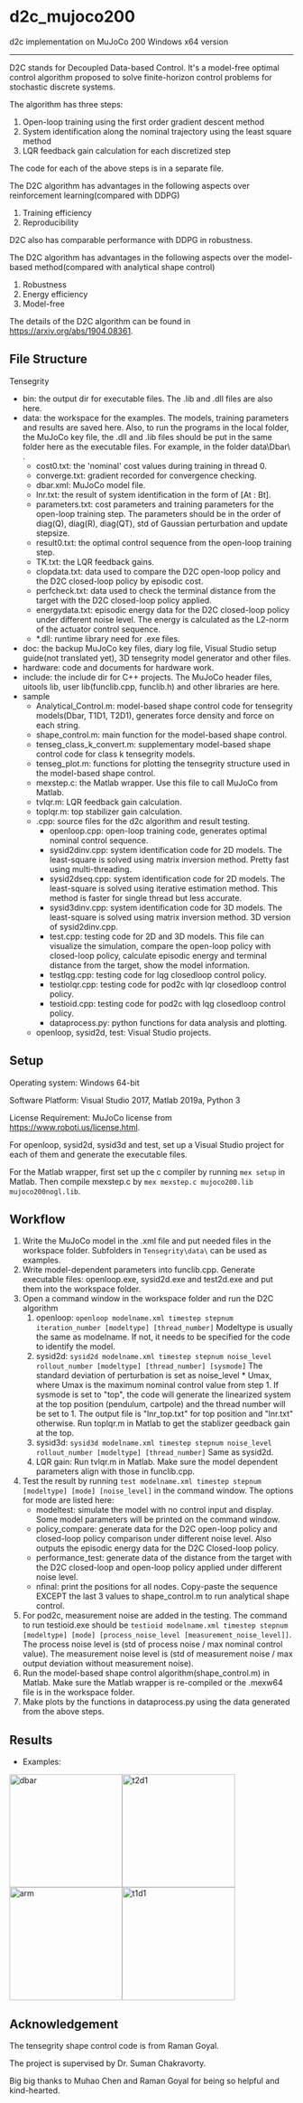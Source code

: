 # d2c_mujoco200
d2c implementation on MuJoCo 200 Windows x64 version

--------
D2C stands for Decoupled Data-based Control. It's a model-free optimal control algorithm proposed to solve finite-horizon control problems for stochastic discrete systems.

The algorithm has three steps:
1. Open-loop training using the first order gradient descent method
2. System identification along the nominal trajectory using the least square method
3. LQR feedback gain calculation for each discretized step
   
The code for each of the above steps is in a separate file.

The D2C algorithm has advantages in the following aspects over reinforcement learning(compared with DDPG)
1. Training efficiency
2. Reproducibility
   
D2C also has comparable performance with DDPG in robustness.

The D2C algorithm has advantages in the following aspects over the model-based method(compared with analytical shape control)
1. Robustness
2. Energy efficiency
3. Model-free

The details of the D2C algorithm can be found in <https://arxiv.org/abs/1904.08361>.


## File Structure

Tensegrity

- bin: the output dir for executable files. The .lib and .dll files are also here.
- data: the workspace for the examples. The models, training parameters and results are saved here. Also, to run the programs in the local folder, the MuJoCo key file, the .dll and .lib files should be put in the same folder here as the executable files. For example, in the folder data\Dbar\ .
  - cost0.txt: the 'nominal' cost values during training in thread 0.
  - converge.txt: gradient recorded for convergence checking.
  - dbar.xml: MuJoCo model file.
  - lnr.txt: the result of system identification in the form of [At : Bt].
  - parameters.txt: cost parameters and training parameters for the open-loop training step. The parameters should be in the order of diag(Q), diag(R), diag(QT), std of Gaussian perturbation and update stepsize.
  - result0.txt: the optimal control sequence from the open-loop training step.
  - TK.txt: the LQR feedback gains.
  - clopdata.txt: data used to compare the D2C open-loop policy and the D2C closed-loop policy by episodic cost.
  - perfcheck.txt: data used to check the terminal distance from the target with the D2C closed-loop policy applied.
  - energydata.txt: episodic energy data for the D2C closed-loop policy under different noise level. The energy is calculated as the L2-norm of the actuator control sequence.
  - *.dll: runtime library need for .exe files.
- doc: the backup MuJoCo key files, diary log file, Visual Studio setup guide(not translated yet), 3D tensegrity model generator and other files.
- hardware: code and documents for hardware work.
- include: the include dir for C++ projects. The MuJoCo header files, uitools lib, user lib(funclib.cpp, funclib.h) and other libraries are here.
- sample
  - Analytical_Control.m: model-based shape control code for tensegrity models(Dbar, T1D1, T2D1), generates force density and force on each string.
  - shape_control.m: main function for the model-based shape control.
  - tenseg_class_k_convert.m: supplementary model-based shape control code for class k tensegrity models.
  - tenseg_plot.m: functions for plotting the tensegrity structure used in the model-based shape control.
  - mexstep.c: the Matlab wrapper. Use this file to call MuJoCo from Matlab.
  - tvlqr.m: LQR feedback gain calculation.
  - toplqr.m: top stabilizer gain calculation.
  - .cpp: source files for the d2c algorithm and result testing.
    - openloop.cpp: open-loop training code, generates optimal nominal control sequence.
    - sysid2dinv.cpp: system identification code for 2D models. The least-square is solved using matrix inversion method. Pretty fast using multi-threading.
    - sysid2dseq.cpp: system identification code for 2D models. The least-square is solved using iterative estimation method. This method is faster for single thread but less accurate.
    - sysid3dinv.cpp: system identification code for 3D models. The least-square is solved using matrix inversion method. 3D version of sysid2dinv.cpp.
    - test.cpp: testing code for 2D and 3D models. This file can visualize the simulation, compare the open-loop policy with closed-loop policy, calculate episodic energy and terminal distance from the target, show the model information.
    - testlqg.cpp: testing code for lqg closedloop control policy.
    - testiolqr.cpp: testing code for pod2c with lqr closedloop control policy.
    - testioid.cpp: testing code for pod2c with lqg closedloop control policy.
    - dataprocess.py: python functions for data analysis and plotting.
  - openloop, sysid2d, test: Visual Studio projects.


## Setup

Operating system: Windows 64-bit

Software Platform: Visual Studio 2017, Matlab 2019a, Python 3

License Requirement: MuJoCo license from <https://www.roboti.us/license.html>.

For openloop, sysid2d, sysid3d and test, set up a Visual Studio project for each of them and generate the executable files.

For the Matlab wrapper, first set up the c compiler by running `mex setup` in Matlab. Then compile mexstep.c by `mex mexstep.c mujoco200.lib mujoco200nogl.lib`.


## Workflow

1. Write the MuJoCo model in the .xml file and put needed files in the workspace folder. Subfolders in `Tensegrity\data\` can be used as examples.
2. Write model-dependent parameters into funclib.cpp. Generate executable files: openloop.exe, sysid2d.exe and test2d.exe and put them into the workspace folder.
3. Open a command window in the workspace folder and run the D2C algorithm
   1. openloop: `openloop modelname.xml timestep stepnum iteration_number [modeltype] [thread_number]` Modeltype is usually the same as modelname. If not, it needs to be specified for the code to identify the model.
   2. sysid2d: `sysid2d modelname.xml timestep stepnum noise_level rollout_number [modeltype] [thread_number] [sysmode]` The standard deviation of perturbation is set as noise_level * Umax, where Umax is the maximum nominal control value from step 1. If sysmode is set to "top", the code will generate the linearized system at the top position (pendulum, cartpole) and the thread number will be set to 1. The output file is "lnr_top.txt" for top position and "lnr.txt" otherwise. Run toplqr.m in Matlab to get the stablizer geedback gain at the top.
   3. sysid3d: `sysid3d modelname.xml timestep stepnum noise_level rollout_number [modeltype] [thread_number]` Same as sysid2d.
   4. LQR gain: Run tvlqr.m in Matlab. Make sure the model dependent parameters align with those in funclib.cpp.
4. Test the result by running `test modelname.xml timestep stepnum [modeltype] [mode] [noise_level]` in the command window. The options for mode are listed here:
   - modeltest: simulate the model with no control input and display. Some model parameters will be printed on the command window.
   - policy_compare: generate data for the D2C open-loop policy and closed-loop policy comparison under different noise level. Also outputs the episodic energy data for the D2C Closed-loop policy.
   - performance_test: generate data of the distance from the target with the D2C closed-loop and open-loop policy applied under different noise level.
   - nfinal: print the positions for all nodes. Copy-paste the sequence EXCEPT the last 3 values to shape_control.m to run analytical shape control.
5. For pod2c, measurement noise are added in the testing. The command to run testioid.exe should be `testioid modelname.xml timestep stepnum [modeltype] [mode] [process_noise_level [measurement_noise_level]]`. The process noise level is (std of process noise / max nominal control value). The measurement noise level is (std of measurement noise / max output deviation without measurement noise).
6. Run the model-based shape control algorithm(shape_control.m) in Matlab. Make sure the Matlab wrapper is re-compiled or the .mexw64 file is in the workspace folder.
7. Make plots by the functions in dataprocess.py using the data generated from the above steps.

## Results

- Examples: 

<img src="data/Dbar/init_reacher.PNG" width="200" height="200" alt="dbar"/><img src="data/T2D1/init_reacher.PNG" width="200" height="200" alt="t2d1"/><img src="data/Tbar_Arm/init_arm.PNG" width="200" height="200" alt="arm"/><img src="data/T1D1/init_reacher.PNG" width="200" height="200" alt="t1d1"/>

## Acknowledgement

The tensegrity shape control code is from Raman Goyal.

The project is supervised by Dr. Suman Chakravorty.

Big big thanks to Muhao Chen and Raman Goyal for being so helpful and kind-hearted.